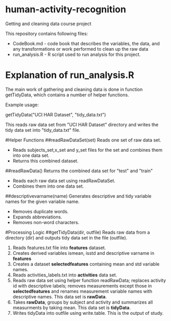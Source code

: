human-activity-recognition
==========================

Getting and cleaning  data course project

This repository contains following files:

* CodeBook.md - code book that describes the variables, the data, and any transformations or work performed to clean up the raw data
* run_analysis.R  - R script used to run analysis for this project.


Explanation of run_analysis.R
=============================

The main work of gathering and cleaning data is done in function getTidyData, which contains a number of helper functions.

Example usage:

getTidyData("UCI HAR Dataset", "tidy_data.txt")

This reads raw data set from "UCI HAR Dataset" directory and writes the tidy data set into "tidy_data.txt" file. 

#Helper Functions
##readRawDataSet(set)
Reads one set of raw data set. 

* Reads subjects_set,x_set and y_set files for the set and combines them into one data set. 
* Returns this combined dataset.

##readRawData()
Returns the combined data set for "test" and "train"

* Reads each raw data set using readRawDataSet.
* Combines them into one data set. 

##descriptivevarname(name)
Generates descriptive and tidy variable names for the given variable name.  

* Removes duplicate words.
* Expands abbreviations.
* Removes non-word characters.

#Processing Logic
##getTidyData(dir, outfile)
Reads raw data from a directory (dir) and outputs tidy data set in the file (outfile).

1. Reads features.txt file into **features** dataset.
2. Creates derived variables ismean, isstd and descriptive varname in **features**
3. Creates a dataset **selectedfeatures** containing mean and std variable names.
4. Reads activities_labels.txt into **activities** data set.
5. Reads raw data set using helper function readRawData; replaces activity id with descriptive labels; removes measurements except those in **selectedfeatures** and renames measurement variable names with descriptive names. This data set is **rawData**.
6. Takes **rawData**, groups by subject and activity and summarizes all measurments by taking mean. This data set is **tidyData**.
7. Writes tidyData into outfile using write.table.  This is the output of study.

